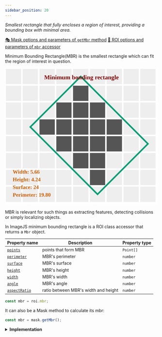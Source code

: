 ```yaml
---
sidebar_position: 20
---
```


_Smallest rectangle that fully encloses a region of interest, providing a bounding box with minimal area._

[🎭 Mask options and parameters of `getMbr` method](https://image-js.github.io/image-js-typescript/classes/Mask.html#getMbr 'github.io link')
[🔎 ROI options and parameters of `mbr` accessor](https://image-js.github.io/image-js-typescript/classes/Roi.html#mbr 'github.io link')

Minimum Bounding Rectangle(MBR) is the smallest rectangle which can fit the region of interest in question.

![MBR output](./img/mbr.svg)

MBR is relevant for such things as extracting features, detecting collisions or simply localizing objects.

In ImageJS minimum bounding rectangle is a ROI class accessor that returns a `Mbr` object.

| Property name                                                                                   | Description                          | Property type |
| ----------------------------------------------------------------------------------------------- | ------------------------------------ | ------------- |
| [`points`](https://image-js.github.io/image-js-typescript/interfaces/Mbr.html#points)           | points that form MBR                 | `Point[]`     |
| [`perimeter`](https://image-js.github.io/image-js-typescript/interfaces/Mbr.html#perimeter)     | MBR's perimeter                      | `number`      |
| [`surface`](https://image-js.github.io/image-js-typescript/interfaces/Mbr.html#surface)         | MBR's surface                        | `number`      |
| [`height`](https://image-js.github.io/image-js-typescript/interfaces/Mbr.html#height)           | MBR's height                         | `number`      |
| [`width`](https://image-js.github.io/image-js-typescript/interfaces/Mbr.html#width)             | MBR's width                          | `number`      |
| [`angle`](https://image-js.github.io/image-js-typescript/interfaces/Mbr.html#angle)             | MBR's angle                          | `number`      |
| [`aspectRatio`](https://image-js.github.io/image-js-typescript/interfaces/Mbr.html#aspectRatio) | ratio between MBR's width and height | `number`      |

```ts
const mbr = roi.mbr;
```

It can also be a Mask method to calculate its mbr:

```ts
const mbr = mask.getMbr();
```

<details><summary><b>Implementation</b></summary>

Here's how Minimum Bounding Rectangle is calculated in ImageJS:

_Finding convex hull_:an algorithm is based on the fact that one of the MBR sides is aligned with one of the convex hull sides.

_Rotating an object_: an object gets rotated parallel to the X-axis. It allows finding tilt angles of the diameters. It also facilitates calculation of the points. After all the data is found, it just gets rotated back by the same angle to get actual result.

_Finding extremities_: since the object is rotated, it means that vertical lines will be perpendicular to the hull side in question. Therefore, for each side, algorithm finds extremities which in turn calculate into points, width and surface.

</details>

